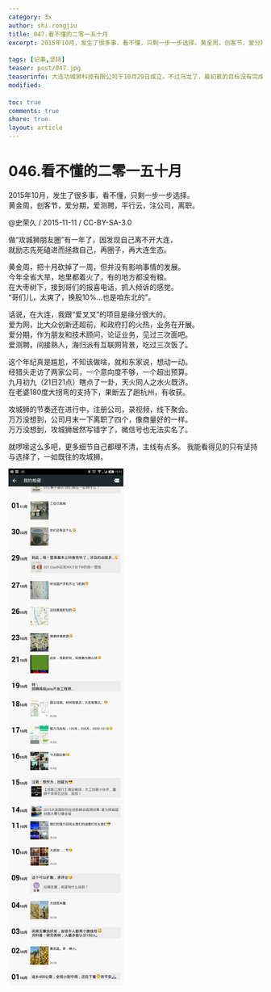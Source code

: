 ```yaml
---
category: 3x
author: shi.rongjiu
title: 047.看不懂的二零一五十月
excerpt: 2015年10月，发生了很多事，看不懂，只剩一步一步选择。黄金周，创客节，爱分期，爱测聘，平行云，注公司，离职。

tags: [记事,坚持]
teaser: post/047.jpg
teaserinfo: 大连功城狮科技有限公司于10月29日成立。不过乌龙了，最初衷的目标没有完成，以后多写字:(
modified:

toc: true
comments: true
share: true
layout: article
---
```


# 046.看不懂的二零一五十月

2015年10月，发生了很多事，看不懂，只剩一步一步选择。  
黄金周，创客节，爱分期，爱测聘，平行云，注公司，离职。

@史荣久 / 2015-11-11 / CC-BY-SA-3.0  

做“攻城狮朋友圈”有一年了，因发现自己离不开大连，  
就励志先死磕进而拯救自己，再圈子，再大连生态。

黄金周，把十月砍掉了一周，但并没有影响事情的发展。  
今年全省大旱，地里都着火了，有的地方都没有粮。  
在大枣树下，接到哥们的报喜电话，抓人倾诉的感觉。  
“哥们儿，太爽了，换股10%...也是咱东北的”。

话说，在大连，我跟“爱叉叉”的项目是缘分很大的。  
爱为网，比大众创新还超前，和政府打的火热，业务在开展。  
爱分期，作为朋友和技术顾问，论证业务，见过三次面吧。  
爱测聘，间接熟人，海归派有互联网背景，吃过三次饭了。  

这个年纪真是尴尬，不知该做啥，就和东家说，想动一动。  
经猎头走访了两家公司，一个意向度不够，一个超出预算。  
九月初九（21日21点）瞎点了一卦，天火同人之水火既济。  
在老婆180度大拐弯的支持下，果断去了趟杭州，有收获。  

攻城狮的节奏还在进行中，注册公司，录视频，线下聚会。  
万万没想到，公司月末一下离职了四个，像商量好的一样。  
万万没想到，攻城狮居然写错字了，微信号也无法实名了。

就啰嗦这么多吧，更多细节自己都理不清，主线有点多。
我能看得见的只有坚持与选择了，一如既往的攻城狮。

![十月朋友圈](/images/post/047/weixin.png)
